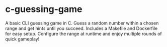 # c-guessing-game
A basic CLI guessing game in C. Guess a random number within a chosen range and get hints until you succeed. Includes a Makefile and Dockerfile for easy setup. Configure the range at runtime and enjoy multiple rounds of quick gameplay!